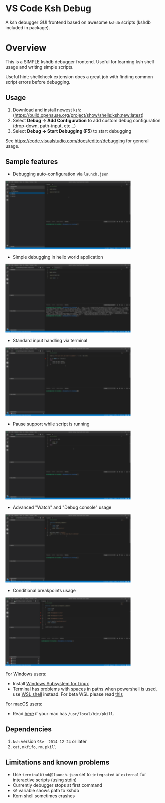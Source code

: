# VS Code Ksh Debug
A ksh debugger GUI frontend based on awesome `kshdb` scripts (kshdb included in package).

# Overview
This is a SIMPLE kshdb debugger frontend. Useful for learning ksh shell usage and writing simple scripts.

Useful hint: shellcheck extension does a great job with finding common script errors before debugging.

## Usage
1. Download and install newest `ksh`: (https://build.opensuse.org/project/show/shells:ksh:new:latest)
1. Select **Debug -> Add Configuration** to add custom debug configuration (drop-down, path-input, etc...)
1. Select **Debug -> Start Debugging (F5)** to start debugging

See https://code.visualstudio.com/docs/editor/debugging for general usage.

## Sample features
- Debugging auto-configuration via `launch.json`

[<img src="https://raw.githubusercontent.com/rogalmic/vscode-ksh-debug/gif/images/ksh-debug-samp-launch-autoconfig.gif" width="400" style="filter: blur(1px); " title="Click to show in browser" />](https://raw.githubusercontent.com/rogalmic/vscode-ksh-debug/gif/images/ksh-debug-samp-launch-autoconfig.gif)

- Simple debugging in hello world application

[<img src="https://raw.githubusercontent.com/rogalmic/vscode-ksh-debug/gif/images/ksh-debug-samp-hello-world.gif" width="400" style="filter: blur(1px); " title="Click to show in browser"/>](https://raw.githubusercontent.com/rogalmic/vscode-ksh-debug/gif/images/ksh-debug-samp-hello-world.gif)

- Standard input handling via terminal

[<img src="https://raw.githubusercontent.com/rogalmic/vscode-ksh-debug/gif/images/ksh-debug-samp-stdin-usage.gif" width="400" style="filter: blur(1px); " title="Click to show in browser"/>](https://raw.githubusercontent.com/rogalmic/vscode-ksh-debug/gif/images/ksh-debug-samp-stdin-usage.gif)

- Pause support while script is running

[<img src="https://raw.githubusercontent.com/rogalmic/vscode-ksh-debug/gif/images/ksh-debug-samp-pause-support.gif" width="400" style="filter: blur(1px); " title="Click to show in browser"/>](https://raw.githubusercontent.com/rogalmic/vscode-ksh-debug/gif/images/ksh-debug-samp-pause-support.gif)

- Advanced "Watch" and "Debug console" usage

[<img src="https://raw.githubusercontent.com/rogalmic/vscode-ksh-debug/gif/images/ksh-debug-samp-watch-advanced.gif" width="400" style="filter: blur(1px); " title="Click to show in browser"/>](https://raw.githubusercontent.com/rogalmic/vscode-ksh-debug/gif/images/ksh-debug-samp-watch-advanced.gif)

- Conditional breakpoints usage

[<img src="https://raw.githubusercontent.com/rogalmic/vscode-ksh-debug/gif/images/ksh-debug-samp-conditional-breakpoints.gif" width="400" style="filter: blur(1px); " title="Click to show in browser"/>](https://raw.githubusercontent.com/rogalmic/vscode-ksh-debug/gif/images/ksh-debug-samp-conditional-breakpoints.gif)

For Windows users:
- Install [Windows Subsystem for Linux](https://en.wikipedia.org/wiki/Windows_Subsystem_for_Linux)
- Terminal has problems with spaces in paths when powershell is used, use [WSL shell](https://github.com/Microsoft/vscode/issues/22317) instead. For beta WSL please read [this](https://github.com/rogalmic/vscode-bash-debug/issues/93)

For macOS users:
- Read [here](https://github.com/rogalmic/vscode-ksh-debug/wiki/macOS:-avoid-use-of--usr-local-bin-pkill) if your mac has `/usr/local/bin/pkill`.

## Dependencies
1. `ksh` version `93v- 2014-12-24` or later
2. `cat`, `mkfifo`, `rm`, `pkill`

## Limitations and known problems
* Use `terminalKind`@`launch.json` set to `integrated` or `external` for interactive scripts (using stdin)
* Currently debugger stops at first command
* `$0` variable shows path to kshdb
* Korn shell sometimes crashes
